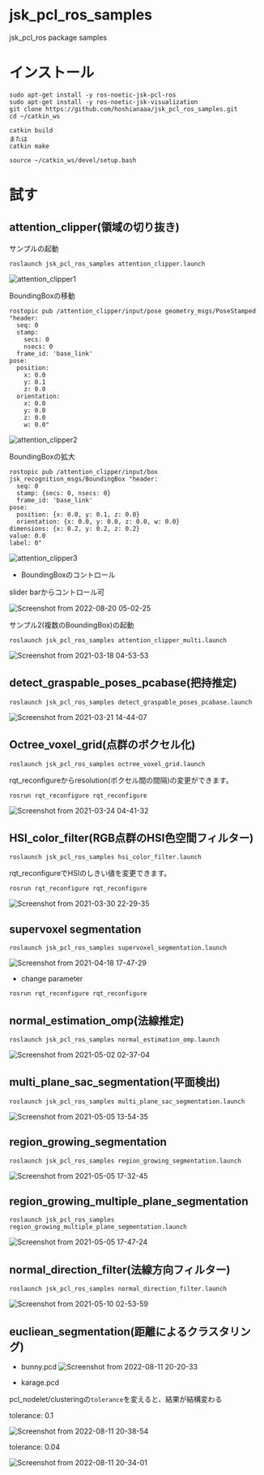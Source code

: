 # jsk_pcl_ros_samples

jsk_pcl_ros package samples

# インストール
```
sudo apt-get install -y ros-noetic-jsk-pcl-ros
sudo apt-get install -y ros-noetic-jsk-visualization
git clone https://github.com/hoshianaaa/jsk_pcl_ros_samples.git
cd ~/catkin_ws

catkin build 
または
catkin make

source ~/catkin_ws/devel/setup.bash

```
# 試す

## attention_clipper(領域の切り抜き)

サンプルの起動
```
roslaunch jsk_pcl_ros_samples attention_clipper.launch
```

![attention_clipper1](https://user-images.githubusercontent.com/40942409/111522713-e49c5d00-879d-11eb-88de-588b5b1f4d68.png)

BoundingBoxの移動
```
rostopic pub /attention_clipper/input/pose geometry_msgs/PoseStamped "header:
  seq: 0
  stamp:
    secs: 0
    nsecs: 0
  frame_id: 'base_link'
pose:
  position:
    x: 0.0
    y: 0.1
    z: 0.0
  orientation:
    x: 0.0
    y: 0.0
    z: 0.0
    w: 0.0"
```

![attention_clipper2](https://user-images.githubusercontent.com/40942409/111523346-858b1800-879e-11eb-8375-3107b5459416.png)

BoundingBoxの拡大
```
rostopic pub /attention_clipper/input/box jsk_recognition_msgs/BoundingBox "header:
  seq: 0
  stamp: {secs: 0, nsecs: 0}
  frame_id: 'base_link'
pose:
  position: {x: 0.0, y: 0.1, z: 0.0}
  orientation: {x: 0.0, y: 0.0, z: 0.0, w: 0.0}
dimensions: {x: 0.2, y: 0.2, z: 0.2}
value: 0.0
label: 0"
```

![attention_clipper3](https://user-images.githubusercontent.com/40942409/111523770-021df680-879f-11eb-91f4-72ab7dc0fe33.png)

- BoundingBoxのコントロール

slider barからコントロール可

![Screenshot from 2022-08-20 05-02-25](https://user-images.githubusercontent.com/40942409/185698592-172b75b2-33da-45c7-ba0a-36ce0e254d27.png)

サンプル2(複数のBoundingBox)の起動
```
roslaunch jsk_pcl_ros_samples attention_clipper_multi.launch 
```

![Screenshot from 2021-03-18 04-53-53](https://user-images.githubusercontent.com/40942409/111529920-0e598200-87a6-11eb-9cb8-f6e991a1a1e1.png)


## detect_graspable_poses_pcabase(把持推定)

```
roslaunch jsk_pcl_ros_samples detect_graspable_poses_pcabase.launch
```

![Screenshot from 2021-03-21 14-44-07](https://user-images.githubusercontent.com/40942409/111895762-0b85b800-8a58-11eb-9fb8-8461c23ee58d.png)

## Octree_voxel_grid(点群のボクセル化)
```
roslaunch jsk_pcl_ros_samples octree_voxel_grid.launch
```

rqt_reconfigureからresolution(ボクセル間の間隔)の変更ができます。

```
rosrun rqt_reconfigure rqt_reconfigure
```
![Screenshot from 2021-03-24 04-41-32](https://user-images.githubusercontent.com/40942409/112209309-a8b13e00-8c5c-11eb-951e-209bef975879.png)


## HSI_color_filter(RGB点群のHSI色空間フィルター)

```
roslaunch jsk_pcl_ros_samples hsi_color_filter.launch
```

rqt_reconfigureでHSIのしきい値を変更できます。
```
rosrun rqt_reconfigure rqt_reconfigure
```

![Screenshot from 2021-03-30 22-29-35](https://user-images.githubusercontent.com/40942409/112997014-af353d80-91a7-11eb-8b02-83f0ea5db343.png)


## supervoxel segmentation

```
roslaunch jsk_pcl_ros_samples supervoxel_segmentation.launch
```

![Screenshot from 2021-04-18 17-47-29](https://user-images.githubusercontent.com/40942409/115139733-7b468d00-a06e-11eb-87b2-07b864ef6806.png)

- change parameter

```
rosrun rqt_reconfigure rqt_reconfigure
```

## normal_estimation_omp(法線推定)

```
roslaunch jsk_pcl_ros_samples normal_estimation_omp.launch
```

![Screenshot from 2021-05-02 02-37-04](https://user-images.githubusercontent.com/40942409/116790481-541ca080-aaef-11eb-91dc-f6a5c3e9eb92.png)

## multi_plane_sac_segmentation(平面検出)

```
roslaunch jsk_pcl_ros_samples multi_plane_sac_segmentation.launch
```

![Screenshot from 2021-05-05 13-54-35](https://user-images.githubusercontent.com/40942409/117098641-097a7d00-adaa-11eb-9fc0-8d06de02d2ae.png)

## region_growing_segmentation

```
roslaunch jsk_pcl_ros_samples region_growing_segmentation.launch
```

![Screenshot from 2021-05-05 17-32-45](https://user-images.githubusercontent.com/40942409/117115553-38075080-adc8-11eb-9ed8-4002a921bf8f.png)

## region_growing_multiple_plane_segmentation

```
roslaunch jsk_pcl_ros_samples region_growing_multiple_plane_segmentation.launch
```

![Screenshot from 2021-05-05 17-47-24](https://user-images.githubusercontent.com/40942409/117117154-2aeb6100-adca-11eb-9b7f-007bec146876.png)


## normal_direction_filter(法線方向フィルター)

```
roslaunch jsk_pcl_ros_samples normal_direction_filter.launch
```

![Screenshot from 2021-05-10 02-53-59](https://user-images.githubusercontent.com/40942409/117582346-8c9a2b00-b13c-11eb-8189-2796d228484c.png)

## eucliean_segmentation(距離によるクラスタリング)

- bunny.pcd
![Screenshot from 2022-08-11 20-20-33](https://user-images.githubusercontent.com/40942409/184122904-fcb78866-ee40-4033-9f6d-1c336361f411.png)

- karage.pcd

pcl_nodelet/clusteringの`tolerance`を変えると、結果が結構変わる  
  
tolerance: 0.1

![Screenshot from 2022-08-11 20-38-54](https://user-images.githubusercontent.com/40942409/184125311-49030dfb-7309-47d6-b925-a1a704232059.png)

tolerance: 0.04

![Screenshot from 2022-08-11 20-34-01](https://user-images.githubusercontent.com/40942409/184124735-36d1c31c-5d3d-40d0-bbec-a9036de5fb76.png)
